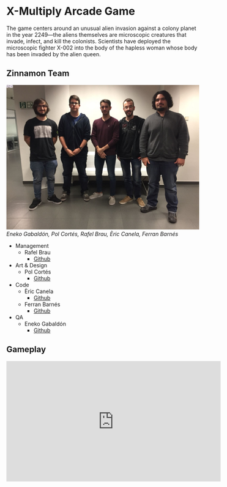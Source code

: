 # X-Multiply Arcade Game
The game centers around an unusual alien invasion against a colony planet in the year 2249—the aliens themselves are microscopic creatures that invade, infect, and kill the colonists. Scientists have deployed the microscopic fighter X-002 into the body of the hapless woman whose body has been invaded by the alien queen.
## Zinnamon Team
![alt Team](Zinnamon_Team.jpeg)
<em>Eneko Gabaldón, Pol Cortés, Rafel Brau, Èric Canela, Ferran Barnés</em>
- Management
  - Rafel Brau
    - [Github](https://github.com/Rafefix)
- Art & Design
  - Pol Cortés 
    - [Github](https://github.com/PolCorTs)
- Code
  - Èric Canela
    - [Github](https://github.com/knela96)
  - Ferran Barnés
    - [Github](https://github.com/FBarnes99)
- QA
  - Eneko Gabaldón
    - [Github](https://github.com/Enekogab)
  
  

## Gameplay
<iframe width="560" height="315" src="https://www.youtube.com/embed/dePMGk-hudA" frameborder="0" allow="autoplay; encrypted-media" allowfullscreen></iframe>
